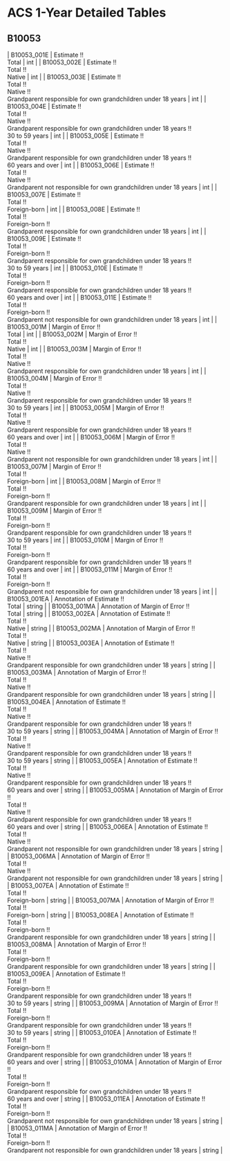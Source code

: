 # ACS 1-Year Detailed Tables

## B10053

| B10053_001E | Estimate !!<br>Total | int |
| B10053_002E | Estimate !!<br>Total !!<br>Native | int |
| B10053_003E | Estimate !!<br>Total !!<br>Native !!<br>Grandparent responsible for own grandchildren under 18 years | int |
| B10053_004E | Estimate !!<br>Total !!<br>Native !!<br>Grandparent responsible for own grandchildren under 18 years !!<br>30 to 59 years | int |
| B10053_005E | Estimate !!<br>Total !!<br>Native !!<br>Grandparent responsible for own grandchildren under 18 years !!<br>60 years and over | int |
| B10053_006E | Estimate !!<br>Total !!<br>Native !!<br>Grandparent not responsible for own grandchildren under 18 years | int |
| B10053_007E | Estimate !!<br>Total !!<br>Foreign-born | int |
| B10053_008E | Estimate !!<br>Total !!<br>Foreign-born !!<br>Grandparent responsible for own grandchildren under 18 years | int |
| B10053_009E | Estimate !!<br>Total !!<br>Foreign-born !!<br>Grandparent responsible for own grandchildren under 18 years !!<br>30 to 59 years | int |
| B10053_010E | Estimate !!<br>Total !!<br>Foreign-born !!<br>Grandparent responsible for own grandchildren under 18 years !!<br>60 years and over | int |
| B10053_011E | Estimate !!<br>Total !!<br>Foreign-born !!<br>Grandparent not responsible for own grandchildren under 18 years | int |
| B10053_001M | Margin of Error !!<br>Total | int |
| B10053_002M | Margin of Error !!<br>Total !!<br>Native | int |
| B10053_003M | Margin of Error !!<br>Total !!<br>Native !!<br>Grandparent responsible for own grandchildren under 18 years | int |
| B10053_004M | Margin of Error !!<br>Total !!<br>Native !!<br>Grandparent responsible for own grandchildren under 18 years !!<br>30 to 59 years | int |
| B10053_005M | Margin of Error !!<br>Total !!<br>Native !!<br>Grandparent responsible for own grandchildren under 18 years !!<br>60 years and over | int |
| B10053_006M | Margin of Error !!<br>Total !!<br>Native !!<br>Grandparent not responsible for own grandchildren under 18 years | int |
| B10053_007M | Margin of Error !!<br>Total !!<br>Foreign-born | int |
| B10053_008M | Margin of Error !!<br>Total !!<br>Foreign-born !!<br>Grandparent responsible for own grandchildren under 18 years | int |
| B10053_009M | Margin of Error !!<br>Total !!<br>Foreign-born !!<br>Grandparent responsible for own grandchildren under 18 years !!<br>30 to 59 years | int |
| B10053_010M | Margin of Error !!<br>Total !!<br>Foreign-born !!<br>Grandparent responsible for own grandchildren under 18 years !!<br>60 years and over | int |
| B10053_011M | Margin of Error !!<br>Total !!<br>Foreign-born !!<br>Grandparent not responsible for own grandchildren under 18 years | int |
| B10053_001EA | Annotation of Estimate !!<br>Total | string |
| B10053_001MA | Annotation of Margin of Error !!<br>Total | string |
| B10053_002EA | Annotation of Estimate !!<br>Total !!<br>Native | string |
| B10053_002MA | Annotation of Margin of Error !!<br>Total !!<br>Native | string |
| B10053_003EA | Annotation of Estimate !!<br>Total !!<br>Native !!<br>Grandparent responsible for own grandchildren under 18 years | string |
| B10053_003MA | Annotation of Margin of Error !!<br>Total !!<br>Native !!<br>Grandparent responsible for own grandchildren under 18 years | string |
| B10053_004EA | Annotation of Estimate !!<br>Total !!<br>Native !!<br>Grandparent responsible for own grandchildren under 18 years !!<br>30 to 59 years | string |
| B10053_004MA | Annotation of Margin of Error !!<br>Total !!<br>Native !!<br>Grandparent responsible for own grandchildren under 18 years !!<br>30 to 59 years | string |
| B10053_005EA | Annotation of Estimate !!<br>Total !!<br>Native !!<br>Grandparent responsible for own grandchildren under 18 years !!<br>60 years and over | string |
| B10053_005MA | Annotation of Margin of Error !!<br>Total !!<br>Native !!<br>Grandparent responsible for own grandchildren under 18 years !!<br>60 years and over | string |
| B10053_006EA | Annotation of Estimate !!<br>Total !!<br>Native !!<br>Grandparent not responsible for own grandchildren under 18 years | string |
| B10053_006MA | Annotation of Margin of Error !!<br>Total !!<br>Native !!<br>Grandparent not responsible for own grandchildren under 18 years | string |
| B10053_007EA | Annotation of Estimate !!<br>Total !!<br>Foreign-born | string |
| B10053_007MA | Annotation of Margin of Error !!<br>Total !!<br>Foreign-born | string |
| B10053_008EA | Annotation of Estimate !!<br>Total !!<br>Foreign-born !!<br>Grandparent responsible for own grandchildren under 18 years | string |
| B10053_008MA | Annotation of Margin of Error !!<br>Total !!<br>Foreign-born !!<br>Grandparent responsible for own grandchildren under 18 years | string |
| B10053_009EA | Annotation of Estimate !!<br>Total !!<br>Foreign-born !!<br>Grandparent responsible for own grandchildren under 18 years !!<br>30 to 59 years | string |
| B10053_009MA | Annotation of Margin of Error !!<br>Total !!<br>Foreign-born !!<br>Grandparent responsible for own grandchildren under 18 years !!<br>30 to 59 years | string |
| B10053_010EA | Annotation of Estimate !!<br>Total !!<br>Foreign-born !!<br>Grandparent responsible for own grandchildren under 18 years !!<br>60 years and over | string |
| B10053_010MA | Annotation of Margin of Error !!<br>Total !!<br>Foreign-born !!<br>Grandparent responsible for own grandchildren under 18 years !!<br>60 years and over | string |
| B10053_011EA | Annotation of Estimate !!<br>Total !!<br>Foreign-born !!<br>Grandparent not responsible for own grandchildren under 18 years | string |
| B10053_011MA | Annotation of Margin of Error !!<br>Total !!<br>Foreign-born !!<br>Grandparent not responsible for own grandchildren under 18 years | string |

